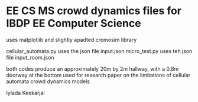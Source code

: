 # EE CS MS crowd dynamics files for IBDP EE Computer Science
uses matplotlib and slightly apadted cromosim library

cellular_automata.py uses the json file input.json
micro_test.py uses teh json file input_room.json

both codes produce an approximately 20m by 2m hallway, with a 0.8m doorway at the bottom
used for research paper on the limitations of cellular automata crowd dynamics models

Iylada Keekarjai
